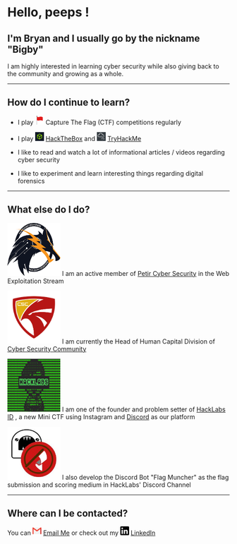 # Hello, peeps !

## I'm Bryan and I usually go by the nickname "Bigby"

I am highly interested in learning cyber security while also giving back to the community and growing as a whole.

---

## How do I continue to learn?

- I play <img src="image/flag.png"  alt="flag" width="20px" height="20px"> Capture The Flag (CTF) competitions regularly

- I play <img src="image/hackthebox.jpg"  alt="htb" width="20px" height="20px"> [HackTheBox](https://www.hackthebox.eu/home/users/profile/168660) and <img src="image/tryhackme.jpg"  alt="thm" width="20px" height="20px"> [TryHackMe](https://tryhackme.com/) 

- I like to read and watch a lot of informational articles / videos regarding cyber security

- I like to experiment and learn interesting things regarding digital forensics

---

## What else do I do?

<img src="image/petir.jpg"  alt="petir" width="120px" height="120px"> I am an active member of [Petir Cyber Security](https://petircysec.com/) in the Web Exploitation Stream

<img src="image/csc.jpg" alt="csc" width="120px" height="120px"> I am currently the Head of Human Capital Division of [Cyber Security Community](https://student-activity.binus.ac.id/csc/)

<img src="image/hacklabs.jpg" alt="hacklabs" width="120px" height="120px"> I am one of the founder and problem setter of [HackLabs ID](https://www.instagram.com/hacklabs.id/) , a new Mini CTF using Instagram and [Discord](https://discord.gg/thGvzse) as our platform

<img src="image/flagmuncher.jpg" alt="flagmuncher" width="120px" height="120px"> I also develop the Discord Bot "Flag Muncher" as the flag submission and scoring medium in HackLabs' Discord Channel

---

## Where can I be contacted?

You can <img src="image/gmail.png"  alt="gmail" width="20px" height="20px"> [Email Me](mailto:lee.bryanmitchell@gmail.com) or check out my <img src="image/linkedin.png"  alt="linkedin" width="20px" height="20px"> [LinkedIn](https://www.linkedin.com/in/bryan-mitchell-lee-14b0871b0/)
